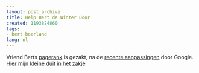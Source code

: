 ```yaml
---
layout: post_archive
title: Help Bert de Winter Door
created: 1193824860
tags:
- bert boerland
lang: nl
---
```

Vriend Berts [pagerank](http://www.seroundtable.com/archives/015119.html) is gezakt, na de [recente aanpassingen](http://www.edwords.nl/2007/10/24/verlaging-zichtbare-pagerank-google-penalty-of-pagerank-update/) door Google. [Hier mijn kleine duit in het zakje](http://willy.boerland.com/myblog/ "Bert Boerland Blogt over media, Drupal en Webdingen")
